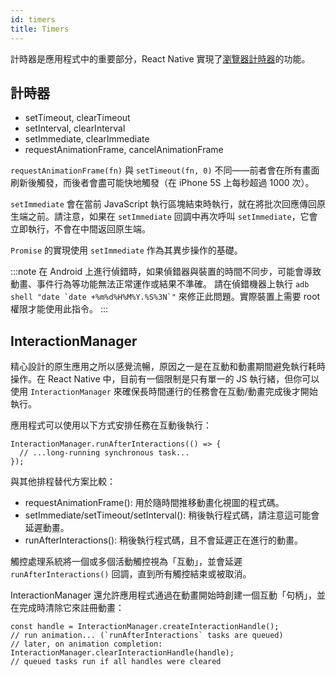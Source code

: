```yaml
---
id: timers
title: Timers
---
```


計時器是應用程式中的重要部分，React Native 實現了[瀏覽器計時器](https://developer.mozilla.org/en-US/docs/Learn/JavaScript/Asynchronous/Timeouts_and_intervals)的功能。

## 計時器

- setTimeout, clearTimeout
- setInterval, clearInterval
- setImmediate, clearImmediate
- requestAnimationFrame, cancelAnimationFrame

`requestAnimationFrame(fn)` 與 `setTimeout(fn, 0)` 不同——前者會在所有畫面刷新後觸發，而後者會盡可能快地觸發（在 iPhone 5S 上每秒超過 1000 次）。

`setImmediate` 會在當前 JavaScript 執行區塊結束時執行，就在將批次回應傳回原生端之前。請注意，如果在 `setImmediate` 回調中再次呼叫 `setImmediate`，它會立即執行，不會在中間返回原生端。

`Promise` 的實現使用 `setImmediate` 作為其異步操作的基礎。

:::note
在 Android 上進行偵錯時，如果偵錯器與裝置的時間不同步，可能會導致動畫、事件行為等功能無法正常運作或結果不準確。
請在偵錯機器上執行 ``adb shell "date `date +%m%d%H%M%Y.%S%3N`"`` 來修正此問題。實際裝置上需要 root 權限才能使用此指令。
:::

## InteractionManager

精心設計的原生應用之所以感覺流暢，原因之一是在互動和動畫期間避免執行耗時操作。在 React Native 中，目前有一個限制是只有單一的 JS 執行緒，但你可以使用 `InteractionManager` 來確保長時間運行的任務會在互動/動畫完成後才開始執行。

應用程式可以使用以下方式安排任務在互動後執行：

```tsx
InteractionManager.runAfterInteractions(() => {
  // ...long-running synchronous task...
});
```

與其他排程替代方案比較：

- requestAnimationFrame(): 用於隨時間推移動畫化視圖的程式碼。
- setImmediate/setTimeout/setInterval(): 稍後執行程式碼，請注意這可能會延遲動畫。
- runAfterInteractions(): 稍後執行程式碼，且不會延遲正在進行的動畫。

觸控處理系統將一個或多個活動觸控視為「互動」，並會延遲 `runAfterInteractions()` 回調，直到所有觸控結束或被取消。

InteractionManager 還允許應用程式通過在動畫開始時創建一個互動「句柄」，並在完成時清除它來註冊動畫：

```tsx
const handle = InteractionManager.createInteractionHandle();
// run animation... (`runAfterInteractions` tasks are queued)
// later, on animation completion:
InteractionManager.clearInteractionHandle(handle);
// queued tasks run if all handles were cleared
```